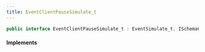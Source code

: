 ```yaml
---
title: EventClientPauseSimulate_t
---
```


```csharp
public interface EventClientPauseSimulate_t : EventSimulate_t, ISchemaClass<EventSimulate_t>, ISchemaClass<EventClientPauseSimulate_t>, ISchemaField, ISchemaClass, INativeHandle
```

#### Implements

